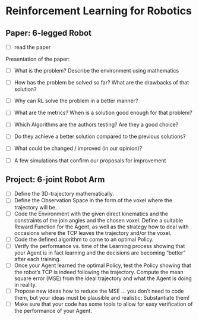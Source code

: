 # Reinforcement Learning for Robotics


## Paper: 6-legged Robot

- [ ] read the paper
      
Presentation of the paper:

- [ ] What is the problem? Describe the environment using mathematics
- [ ] How has the problem be solved so far? What are the drawbacks of that solution?
- [ ] Why can RL solve the problem in a better manner?
- [ ] What are the metrics? When is a solution good enough for that problem?
- [ ] Which Algorithms are the authors testing? Are they a good choice?
- [ ] Do they achieve a better solution compared to the previous solutions?
- [ ] What could be changed / improved (in our opinion)?
- [ ] A few simulations that confirm our proposals for improvement


## Project: 6-joint Robot Arm

- [ ]	Define the 3D-trajectory mathematically.
- [ ]	Define the Observation Space in the form of the voxel where the trajectory will be.
- [ ] Code the Environment with the given direct kinematics and the constraints of the join angles and the chosen voxel.
      Define a suitable Reward Function for the Agent,
      as well as the strategy how to deal with occasions where the TCP leaves the trajectory and/or the voxel.
- [ ]	Code the defined algorithm to come to an optimal Policy.
- [ ]	Verify the performance vs. time of the Learning process showing that your Agent is in fact learning
      and the decisions are becoming “better” after each training.
- [ ] Once your Agent learned the optimal Policy, test the Policy
      showing that the robot’s TCP is indeed following the trajectory.
      Compute the mean square error (MSE) from the ideal trajectory and what the Agent is doing in reality.
- [ ]	Propose new ideas how to reduce the MSE …
      you don’t need to code them, but your ideas must be plausible and realistic: Substantiate them! 
- [ ]	Make sure that your code has some tools to allow for easy verification of the performance of your Agent.
